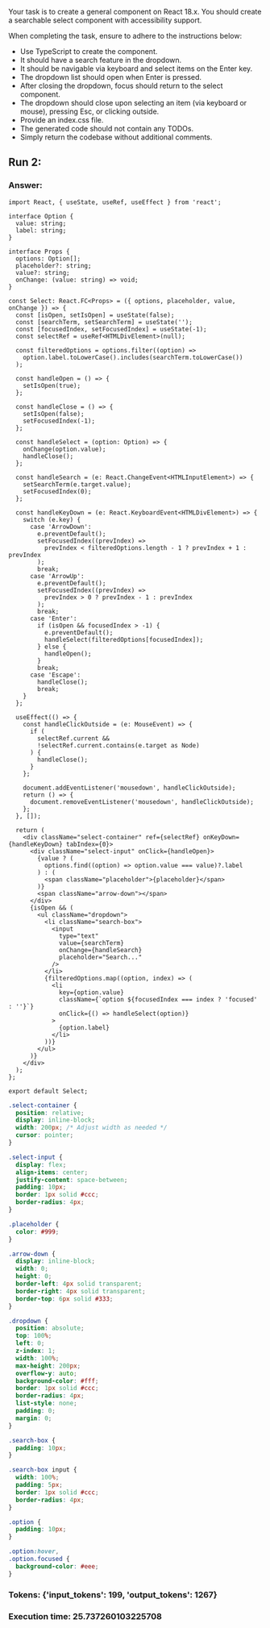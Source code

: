 Your task is to create a general component on React 18.x.
You should create a searchable select component with accessibility support.

When completing the task, ensure to adhere to the instructions below:
- Use TypeScript to create the component.
- It should have a search feature in the dropdown.
- It should be navigable via keyboard and select items on the Enter key.
- The dropdown list should open when Enter is pressed.
- After closing the dropdown, focus should return to the select component.
- The dropdown should close upon selecting an item (via keyboard or mouse), pressing Esc, or clicking outside.
- Provide an index.css file.
- The generated code should not contain any TODOs.
- Simply return the codebase without additional comments.

## Run 2:
### Answer:
```tsx
import React, { useState, useRef, useEffect } from 'react';

interface Option {
  value: string;
  label: string;
}

interface Props {
  options: Option[];
  placeholder?: string;
  value?: string;
  onChange: (value: string) => void;
}

const Select: React.FC<Props> = ({ options, placeholder, value, onChange }) => {
  const [isOpen, setIsOpen] = useState(false);
  const [searchTerm, setSearchTerm] = useState('');
  const [focusedIndex, setFocusedIndex] = useState(-1);
  const selectRef = useRef<HTMLDivElement>(null);

  const filteredOptions = options.filter((option) =>
    option.label.toLowerCase().includes(searchTerm.toLowerCase())
  );

  const handleOpen = () => {
    setIsOpen(true);
  };

  const handleClose = () => {
    setIsOpen(false);
    setFocusedIndex(-1);
  };

  const handleSelect = (option: Option) => {
    onChange(option.value);
    handleClose();
  };

  const handleSearch = (e: React.ChangeEvent<HTMLInputElement>) => {
    setSearchTerm(e.target.value);
    setFocusedIndex(0);
  };

  const handleKeyDown = (e: React.KeyboardEvent<HTMLDivElement>) => {
    switch (e.key) {
      case 'ArrowDown':
        e.preventDefault();
        setFocusedIndex((prevIndex) =>
          prevIndex < filteredOptions.length - 1 ? prevIndex + 1 : prevIndex
        );
        break;
      case 'ArrowUp':
        e.preventDefault();
        setFocusedIndex((prevIndex) =>
          prevIndex > 0 ? prevIndex - 1 : prevIndex
        );
        break;
      case 'Enter':
        if (isOpen && focusedIndex > -1) {
          e.preventDefault();
          handleSelect(filteredOptions[focusedIndex]);
        } else {
          handleOpen();
        }
        break;
      case 'Escape':
        handleClose();
        break;
    }
  };

  useEffect(() => {
    const handleClickOutside = (e: MouseEvent) => {
      if (
        selectRef.current &&
        !selectRef.current.contains(e.target as Node)
      ) {
        handleClose();
      }
    };

    document.addEventListener('mousedown', handleClickOutside);
    return () => {
      document.removeEventListener('mousedown', handleClickOutside);
    };
  }, []);

  return (
    <div className="select-container" ref={selectRef} onKeyDown={handleKeyDown} tabIndex={0}>
      <div className="select-input" onClick={handleOpen}>
        {value ? (
          options.find((option) => option.value === value)?.label
        ) : (
          <span className="placeholder">{placeholder}</span>
        )}
        <span className="arrow-down"></span>
      </div>
      {isOpen && (
        <ul className="dropdown">
          <li className="search-box">
            <input
              type="text"
              value={searchTerm}
              onChange={handleSearch}
              placeholder="Search..."
            />
          </li>
          {filteredOptions.map((option, index) => (
            <li
              key={option.value}
              className={`option ${focusedIndex === index ? 'focused' : ''}`}
              onClick={() => handleSelect(option)}
            >
              {option.label}
            </li>
          ))}
        </ul>
      )}
    </div>
  );
};

export default Select;
```

```css
.select-container {
  position: relative;
  display: inline-block;
  width: 200px; /* Adjust width as needed */
  cursor: pointer;
}

.select-input {
  display: flex;
  align-items: center;
  justify-content: space-between;
  padding: 10px;
  border: 1px solid #ccc;
  border-radius: 4px;
}

.placeholder {
  color: #999;
}

.arrow-down {
  display: inline-block;
  width: 0;
  height: 0;
  border-left: 4px solid transparent;
  border-right: 4px solid transparent;
  border-top: 6px solid #333;
}

.dropdown {
  position: absolute;
  top: 100%;
  left: 0;
  z-index: 1;
  width: 100%;
  max-height: 200px;
  overflow-y: auto;
  background-color: #fff;
  border: 1px solid #ccc;
  border-radius: 4px;
  list-style: none;
  padding: 0;
  margin: 0;
}

.search-box {
  padding: 10px;
}

.search-box input {
  width: 100%;
  padding: 5px;
  border: 1px solid #ccc;
  border-radius: 4px;
}

.option {
  padding: 10px;
}

.option:hover,
.option.focused {
  background-color: #eee;
}
```


### Tokens: {'input_tokens': 199, 'output_tokens': 1267}
### Execution time: 25.737260103225708
